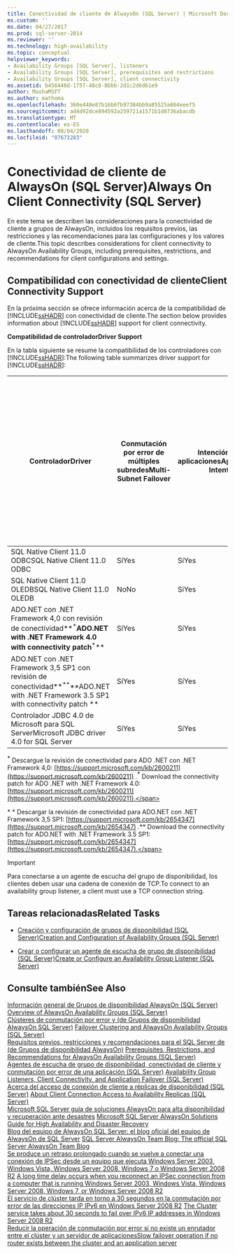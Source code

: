 ```yaml
---
title: Conectividad de cliente de AlwaysOn (SQL Server) | Microsoft Docs
ms.custom: ''
ms.date: 04/27/2017
ms.prod: sql-server-2014
ms.reviewer: ''
ms.technology: high-availability
ms.topic: conceptual
helpviewer_keywords:
- Availability Groups [SQL Server], listeners
- Availability Groups [SQL Server], prerequisites and restrictions
- Availability Groups [SQL Server], client connectivity
ms.assetid: b456448d-1757-48c8-8bbb-2d1c2d6d61e9
author: MashaMSFT
ms.author: mathoma
ms.openlocfilehash: 360e448e87b16b6fb97384bb9a85525a864eeef5
ms.sourcegitcommit: ad4d92dce894592a259721a1571b1d8736abacdb
ms.translationtype: MT
ms.contentlocale: es-ES
ms.lasthandoff: 08/04/2020
ms.locfileid: "87672283"
---
```

# <a name="always-on-client-connectivity-sql-server"></a><span data-ttu-id="32065-102">Conectividad de cliente de AlwaysOn (SQL Server)</span><span class="sxs-lookup"><span data-stu-id="32065-102">Always On Client Connectivity (SQL Server)</span></span>
  <span data-ttu-id="32065-103">En este tema se describen las consideraciones para la conectividad de cliente a grupos de AlwaysOn, incluidos los requisitos previos, las restricciones y las recomendaciones para las configuraciones y los valores de cliente.</span><span class="sxs-lookup"><span data-stu-id="32065-103">This topic describes considerations for client connectivity to AlwaysOn Availability Groups, including prerequisites, restrictions, and recommendations for client configurations and settings.</span></span>  
  
 
  
##  <a name="client-connectivity-support"></a><a name="ClientConnSupport"></a> <span data-ttu-id="32065-104">Compatibilidad con conectividad de cliente</span><span class="sxs-lookup"><span data-stu-id="32065-104">Client Connectivity Support</span></span>  
 <span data-ttu-id="32065-105">En la próxima sección se ofrece información acerca de la compatibilidad de [!INCLUDE[ssHADR](../../../includes/sshadr-md.md)] con conectividad de cliente.</span><span class="sxs-lookup"><span data-stu-id="32065-105">The section below provides information about [!INCLUDE[ssHADR](../../../includes/sshadr-md.md)] support for client connectivity.</span></span>  
  
 <span data-ttu-id="32065-106">**Compatibilidad de controlador**</span><span class="sxs-lookup"><span data-stu-id="32065-106">**Driver Support**</span></span>  
  
 <span data-ttu-id="32065-107">En la tabla siguiente se resume la compatibilidad de los controladores con [!INCLUDE[ssHADR](../../../includes/sshadr-md.md)]:</span><span class="sxs-lookup"><span data-stu-id="32065-107">The following table summarizes driver support for [!INCLUDE[ssHADR](../../../includes/sshadr-md.md)]:</span></span>  
  
|<span data-ttu-id="32065-108">Controlador</span><span class="sxs-lookup"><span data-stu-id="32065-108">Driver</span></span>|<span data-ttu-id="32065-109">Conmutación por error de múltiples subredes</span><span class="sxs-lookup"><span data-stu-id="32065-109">Multi-Subnet Failover</span></span>|<span data-ttu-id="32065-110">Intención de aplicaciones</span><span class="sxs-lookup"><span data-stu-id="32065-110">Application Intent</span></span>|<span data-ttu-id="32065-111">Enrutamiento de solo lectura</span><span class="sxs-lookup"><span data-stu-id="32065-111">Read-Only Routing</span></span>|<span data-ttu-id="32065-112">Conmutación por error de varias subredes: conmutación por error más rápida del extremo de una sola subred</span><span class="sxs-lookup"><span data-stu-id="32065-112">Multi-Subnet Failover: Faster Single Subnet Endpoint Failover</span></span>|<span data-ttu-id="32065-113">Conmutación por error de múltiples subredes: resolución de instancias con nombre para las instancias en clúster SQL</span><span class="sxs-lookup"><span data-stu-id="32065-113">Multi-Subnet Failover: Named Instance Resolution For SQL Clustered Instances</span></span>|  
|------------|----------------------------|------------------------|------------------------|--------------------------------------------------------------------|-----------------------------------------------------------------------------------|  
|<span data-ttu-id="32065-114">SQL Native Client 11.0 ODBC</span><span class="sxs-lookup"><span data-stu-id="32065-114">SQL Native Client 11.0 ODBC</span></span>|<span data-ttu-id="32065-115">Sí</span><span class="sxs-lookup"><span data-stu-id="32065-115">Yes</span></span>|<span data-ttu-id="32065-116">Sí</span><span class="sxs-lookup"><span data-stu-id="32065-116">Yes</span></span>|<span data-ttu-id="32065-117">Sí</span><span class="sxs-lookup"><span data-stu-id="32065-117">Yes</span></span>|<span data-ttu-id="32065-118">Sí</span><span class="sxs-lookup"><span data-stu-id="32065-118">Yes</span></span>|<span data-ttu-id="32065-119">Sí</span><span class="sxs-lookup"><span data-stu-id="32065-119">Yes</span></span>|  
|<span data-ttu-id="32065-120">SQL Native Client 11.0 OLEDB</span><span class="sxs-lookup"><span data-stu-id="32065-120">SQL Native Client 11.0 OLEDB</span></span>|<span data-ttu-id="32065-121">No</span><span class="sxs-lookup"><span data-stu-id="32065-121">No</span></span>|<span data-ttu-id="32065-122">Sí</span><span class="sxs-lookup"><span data-stu-id="32065-122">Yes</span></span>|<span data-ttu-id="32065-123">Sí</span><span class="sxs-lookup"><span data-stu-id="32065-123">Yes</span></span>|<span data-ttu-id="32065-124">No</span><span class="sxs-lookup"><span data-stu-id="32065-124">No</span></span>|<span data-ttu-id="32065-125">No</span><span class="sxs-lookup"><span data-stu-id="32065-125">No</span></span>|  
|<span data-ttu-id="32065-126">ADO.NET con .NET Framework 4,0 con revisión de conectividad**<sup>\*</sup>**</span><span class="sxs-lookup"><span data-stu-id="32065-126">ADO.NET with .NET Framework 4.0 with connectivity patch**<sup>\*</sup>**</span></span> |<span data-ttu-id="32065-127">Sí</span><span class="sxs-lookup"><span data-stu-id="32065-127">Yes</span></span>|<span data-ttu-id="32065-128">Sí</span><span class="sxs-lookup"><span data-stu-id="32065-128">Yes</span></span>|<span data-ttu-id="32065-129">Sí</span><span class="sxs-lookup"><span data-stu-id="32065-129">Yes</span></span>|<span data-ttu-id="32065-130">Sí</span><span class="sxs-lookup"><span data-stu-id="32065-130">Yes</span></span>|<span data-ttu-id="32065-131">Sí</span><span class="sxs-lookup"><span data-stu-id="32065-131">Yes</span></span>|  
|<span data-ttu-id="32065-132">ADO.NET con .NET Framework 3,5 SP1 con revisión de conectividad**<sup>**</sup>\*\*</span><span class="sxs-lookup"><span data-stu-id="32065-132">ADO.NET with .NET Framework 3.5 SP1 with connectivity patch **<sup>**</sup>\*\*</span></span> |<span data-ttu-id="32065-133">Sí</span><span class="sxs-lookup"><span data-stu-id="32065-133">Yes</span></span>|<span data-ttu-id="32065-134">Sí</span><span class="sxs-lookup"><span data-stu-id="32065-134">Yes</span></span>|<span data-ttu-id="32065-135">Sí</span><span class="sxs-lookup"><span data-stu-id="32065-135">Yes</span></span>|<span data-ttu-id="32065-136">Sí</span><span class="sxs-lookup"><span data-stu-id="32065-136">Yes</span></span>|<span data-ttu-id="32065-137">Sí</span><span class="sxs-lookup"><span data-stu-id="32065-137">Yes</span></span>|  
|<span data-ttu-id="32065-138">Controlador JDBC 4.0 de Microsoft para SQL Server</span><span class="sxs-lookup"><span data-stu-id="32065-138">Microsoft JDBC driver 4.0 for SQL Server</span></span>|<span data-ttu-id="32065-139">Sí</span><span class="sxs-lookup"><span data-stu-id="32065-139">Yes</span></span>|<span data-ttu-id="32065-140">Sí</span><span class="sxs-lookup"><span data-stu-id="32065-140">Yes</span></span>|<span data-ttu-id="32065-141">Sí</span><span class="sxs-lookup"><span data-stu-id="32065-141">Yes</span></span>|<span data-ttu-id="32065-142">Sí</span><span class="sxs-lookup"><span data-stu-id="32065-142">Yes</span></span>|<span data-ttu-id="32065-143">Sí</span><span class="sxs-lookup"><span data-stu-id="32065-143">Yes</span></span>|  
  
 <span data-ttu-id="32065-144">**<sup>\*</sup>** Descargue la revisión de conectividad para ADO .NET con .NET Framework 4,0: [https://support.microsoft.com/kb/2600211](https://support.microsoft.com/kb/2600211) .</span><span class="sxs-lookup"><span data-stu-id="32065-144">**<sup>\*</sup>**  Download the connectivity patch for ADO .NET with .NET Framework 4.0: [https://support.microsoft.com/kb/2600211](https://support.microsoft.com/kb/2600211).</span></span>  
  
 <span data-ttu-id="32065-145">**<sup>**</sup>\* \* Descargar la revisión de conectividad para ADO.NET con .NET Framework 3,5 SP1: [https://support.microsoft.com/kb/2654347](https://support.microsoft.com/kb/2654347) .</span><span class="sxs-lookup"><span data-stu-id="32065-145">**<sup>**</sup>\*\*  Download the connectivity patch for ADO.NET with .NET Framework 3.5 SP1: [https://support.microsoft.com/kb/2654347](https://support.microsoft.com/kb/2654347).</span></span>  
  
> [!IMPORTANT]  
>  <span data-ttu-id="32065-146">Para conectarse a un agente de escucha del grupo de disponibilidad, los clientes deben usar una cadena de conexión de TCP.</span><span class="sxs-lookup"><span data-stu-id="32065-146">To connect to an availability group listener, a client must use a TCP connection string.</span></span>  
  
##  <a name="related-tasks"></a><a name="RelatedTasks"></a> <span data-ttu-id="32065-147">Tareas relacionadas</span><span class="sxs-lookup"><span data-stu-id="32065-147">Related Tasks</span></span>  
  
-   [<span data-ttu-id="32065-148">Creación y configuración de grupos de disponibilidad &#40;SQL Server&#41;</span><span class="sxs-lookup"><span data-stu-id="32065-148">Creation and Configuration of Availability Groups &#40;SQL Server&#41;</span></span>](creation-and-configuration-of-availability-groups-sql-server.md)  
  
-   [<span data-ttu-id="32065-149">Crear o configurar un agente de escucha de grupo de disponibilidad &#40;SQL Server&#41;</span><span class="sxs-lookup"><span data-stu-id="32065-149">Create or Configure an Availability Group Listener &#40;SQL Server&#41;</span></span>](create-or-configure-an-availability-group-listener-sql-server.md)  
  

  
## <a name="see-also"></a><span data-ttu-id="32065-150">Consulte también</span><span class="sxs-lookup"><span data-stu-id="32065-150">See Also</span></span>  
 <span data-ttu-id="32065-151">[Información general de Grupos de disponibilidad AlwaysOn &#40;SQL Server&#41;](overview-of-always-on-availability-groups-sql-server.md) </span><span class="sxs-lookup"><span data-stu-id="32065-151">[Overview of AlwaysOn Availability Groups &#40;SQL Server&#41;](overview-of-always-on-availability-groups-sql-server.md) </span></span>  
 <span data-ttu-id="32065-152">[Clústeres de conmutación por error y &#40;de Grupos de disponibilidad AlwaysOn SQL Server&#41;](failover-clustering-and-always-on-availability-groups-sql-server.md) </span><span class="sxs-lookup"><span data-stu-id="32065-152">[Failover Clustering and AlwaysOn Availability Groups &#40;SQL Server&#41;](failover-clustering-and-always-on-availability-groups-sql-server.md) </span></span>  
 <span data-ttu-id="32065-153">[Requisitos previos, restricciones y recomendaciones para el SQL Server de &#40;de Grupos de disponibilidad AlwaysOn&#41;](prereqs-restrictions-recommendations-always-on-availability.md) </span><span class="sxs-lookup"><span data-stu-id="32065-153">[Prerequisites, Restrictions, and Recommendations for AlwaysOn Availability Groups &#40;SQL Server&#41;](prereqs-restrictions-recommendations-always-on-availability.md) </span></span>  
 <span data-ttu-id="32065-154">[Agentes de escucha de grupo de disponibilidad, conectividad de cliente y conmutación por error de una aplicación &#40;SQL Server&#41;](../../listeners-client-connectivity-application-failover.md) </span><span class="sxs-lookup"><span data-stu-id="32065-154">[Availability Group Listeners, Client Connectivity, and Application Failover &#40;SQL Server&#41;](../../listeners-client-connectivity-application-failover.md) </span></span>  
 <span data-ttu-id="32065-155">[Acerca del acceso de conexión de cliente a réplicas de disponibilidad &#40;SQL Server&#41;](about-client-connection-access-to-availability-replicas-sql-server.md) </span><span class="sxs-lookup"><span data-stu-id="32065-155">[About Client Connection Access to Availability Replicas &#40;SQL Server&#41;](about-client-connection-access-to-availability-replicas-sql-server.md) </span></span>  
 <span data-ttu-id="32065-156">[Microsoft SQL Server guía de soluciones AlwaysOn para alta disponibilidad y recuperación ante desastres](https://go.microsoft.com/fwlink/?LinkId=227600) </span><span class="sxs-lookup"><span data-stu-id="32065-156">[Microsoft SQL Server AlwaysOn Solutions Guide for High Availability and Disaster Recovery](https://go.microsoft.com/fwlink/?LinkId=227600) </span></span>  
 <span data-ttu-id="32065-157">[Blog del equipo de AlwaysOn SQL Server: el blog oficial del equipo de AlwaysOn de SQL Server](https://blogs.msdn.com/b/sqlalwayson/) </span><span class="sxs-lookup"><span data-stu-id="32065-157">[SQL Server AlwaysOn Team Blog: The official SQL Server AlwaysOn Team Blog](https://blogs.msdn.com/b/sqlalwayson/) </span></span>  
 <span data-ttu-id="32065-158">[Se produce un retraso prolongado cuando se vuelve a conectar una conexión de IPSec desde un equipo que ejecuta Windows Server 2003, Windows Vista, Windows Server 2008, Windows 7 o Windows Server 2008 R2](https://support.microsoft.com/kb/980915) </span><span class="sxs-lookup"><span data-stu-id="32065-158">[A long time delay occurs when you reconnect an IPSec connection from a computer that is running Windows Server 2003, Windows Vista, Windows Server 2008, Windows 7, or Windows Server 2008 R2](https://support.microsoft.com/kb/980915) </span></span>  
 <span data-ttu-id="32065-159">[El servicio de clúster tarda en torno a 30 segundos en la conmutación por error de las direcciones IP IPv6 en Windows Server 2008 R2](https://support.microsoft.com/kb/2578113) </span><span class="sxs-lookup"><span data-stu-id="32065-159">[The Cluster service takes about 30 seconds to fail over IPv6 IP addresses in Windows Server 2008 R2](https://support.microsoft.com/kb/2578113) </span></span>  
 [<span data-ttu-id="32065-160">Reducir la operación de conmutación por error si no existe un enrutador entre el clúster y un servidor de aplicaciones</span><span class="sxs-lookup"><span data-stu-id="32065-160">Slow failover operation if no router exists between the cluster and an application server</span></span>](https://support.microsoft.com/kb/2582281)  
  
  
